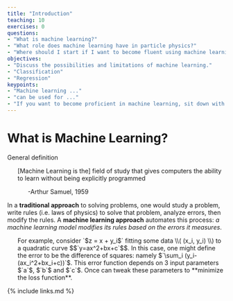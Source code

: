 ```yaml
---
title: "Introduction"
teaching: 10
exercises: 0
questions:
- "What is machine learning?"
- "What role does machine learning have in particle physics?"
- "Where should I start if I want to become fluent using machine learning techniques?"
objectives:
- "Discuss the possibilities and limitations of machine learning."
- "Classification"
- "Regression"
keypoints:
- "Machine learning ..."
- "can be used for ..."
- "If you want to become proficient in machine learning, sit down with the textbook ... and spend 30 mins every day coding through the book"
---
```


# What is Machine Learning?

General definition

<ul>
[Machine Learning is the] field of study that gives computers the ability to learn without being explicitly programmed
  <ul>
    -Arthur Samuel, 1959
  </ul>
</ul>

In a **traditional approach** to solving problems, one would study a problem, write rules (i.e. laws of physics) to solve that problem, analyze errors, then modify the rules. A **machine learning approach** automates this process: *a machine learning model modifies its rules based on the errors it measures*.

<ul>
  For example, consider `$z = x + y_i$` fitting some data \\( (x_i, y_i) \\) to a quadratic curve $$`y=ax^2+bx+c`$$. In this case, one might define the error to be the difference of squares: namely $`\sum_i (y_i-(ax_i^2+bx_i+c))`$. This error function depends on 3 input parameters $`a`$, $`b`$ and $`c`$. Once can tweak these parameters to **minimize the loss function**.
</ul>
{% include links.md %}

